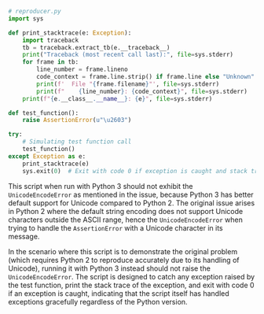 ```python
# reproducer.py
import sys

def print_stacktrace(e: Exception):
    import traceback
    tb = traceback.extract_tb(e.__traceback__)
    print("Traceback (most recent call last):", file=sys.stderr)
    for frame in tb:
        line_number = frame.lineno
        code_context = frame.line.strip() if frame.line else "Unknown"
        print(f'  File "{frame.filename}"', file=sys.stderr)
        print(f"    {line_number}: {code_context}", file=sys.stderr)
    print(f"{e.__class__.__name__}: {e}", file=sys.stderr)

def test_function():
    raise AssertionError(u"\u2603")

try:
    # Simulating test function call
    test_function()
except Exception as e:
    print_stacktrace(e)
    sys.exit(0)  # Exit with code 0 if exception is caught and stack trace is printed
```

This script when run with Python 3 should not exhibit the `UnicodeEncodeError` as mentioned in the issue, because Python 3 has better default support for Unicode compared to Python 2. The original issue arises in Python 2 where the default string encoding does not support Unicode characters outside the ASCII range, hence the `UnicodeEncodeError` when trying to handle the `AssertionError` with a Unicode character in its message.

In the scenario where this script is to demonstrate the original problem (which requires Python 2 to reproduce accurately due to its handling of Unicode), running it with Python 3 instead should not raise the `UnicodeEncodeError`. The script is designed to catch any exception raised by the test function, print the stack trace of the exception, and exit with code 0 if an exception is caught, indicating that the script itself has handled exceptions gracefully regardless of the Python version.